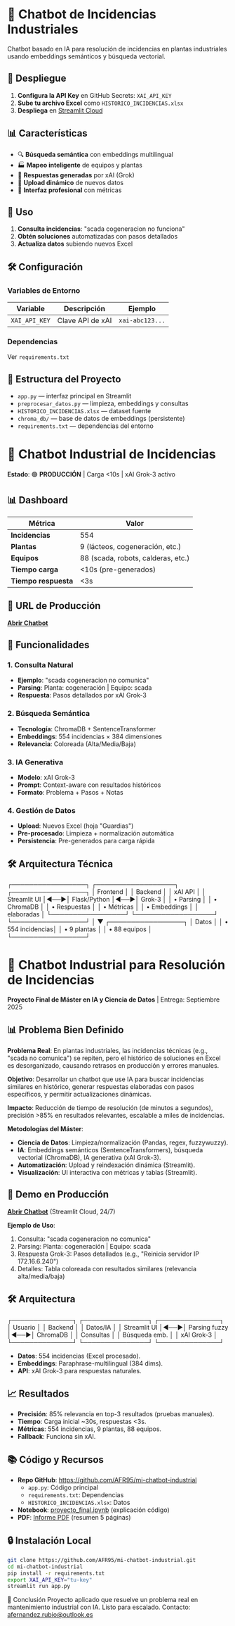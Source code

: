 # 🤖 Chatbot de Incidencias Industriales

Chatbot basado en IA para resolución de incidencias en plantas industriales usando embeddings semánticos y búsqueda vectorial.

## 🚀 Despliegue

1. **Configura la API Key** en GitHub Secrets: `XAI_API_KEY`
2. **Sube tu archivo Excel** como `HISTORICO_INCIDENCIAS.xlsx`
3. **Despliega** en [Streamlit Cloud](https://share.streamlit.io)

## 📊 Características

- 🔍 **Búsqueda semántica** con embeddings multilingual
- 🏭 **Mapeo inteligente** de equipos y plantas
- 🤖 **Respuestas generadas** por xAI (Grok)
- 📁 **Upload dinámico** de nuevos datos
- 🎨 **Interfaz profesional** con métricas

## 🔧 Uso

1. **Consulta incidencias**: "scada cogeneracion no funciona"
2. **Obtén soluciones** automatizadas con pasos detallados
3. **Actualiza datos** subiendo nuevos Excel

## 🛠️ Configuración

### Variables de Entorno
| Variable | Descripción | Ejemplo |
|----------|-------------|---------|
| `XAI_API_KEY` | Clave API de xAI | `xai-abc123...` |

### Dependencias
Ver `requirements.txt`

## 📁 Estructura del Proyecto

- `app.py` — interfaz principal en Streamlit  
- `preprocesar_datos.py` — limpieza, embeddings y consultas  
- `HISTORICO_INCIDENCIAS.xlsx` — dataset fuente  
- `chroma_db/` — base de datos de embeddings (persistente)  
- `requirements.txt` — dependencias del entorno

# 🤖 Chatbot Industrial de Incidencias

**Estado**: 🟢 **PRODUCCIÓN** | Carga <10s | xAI Grok-3 activo

## 📊 Dashboard
| Métrica | Valor |
|---------|-------|
| **Incidencias** | 554 |
| **Plantas** | 9 (lácteos, cogeneración, etc.) |
| **Equipos** | 88 (scada, robots, calderas, etc.) |
| **Tiempo carga** | <10s (pre-generados) |
| **Tiempo respuesta** | <3s |

## 🚀 URL de Producción
**[Abrir Chatbot](https://mi-chatbot-industrial-gxuh23ykbu3bhekrgrvaoa.streamlit.app)**

## 🔧 Funcionalidades

### **1. Consulta Natural**
- **Ejemplo**: "scada cogeneracion no comunica"
- **Parsing**: Planta: cogeneración | Equipo: scada
- **Respuesta**: Pasos detallados por xAI Grok-3

### **2. Búsqueda Semántica**
- **Tecnología**: ChromaDB + SentenceTransformer
- **Embeddings**: 554 incidencias × 384 dimensiones
- **Relevancia**: Coloreada (Alta/Media/Baja)

### **3. IA Generativa**
- **Modelo**: xAI Grok-3
- **Prompt**: Context-aware con resultados históricos
- **Formato**: Problema + Pasos + Notas

### **4. Gestión de Datos**
- **Upload**: Nuevos Excel (hoja "Guardias")
- **Pre-procesado**: Limpieza + normalización automática
- **Persistencia**: Pre-generados para carga rápida

## 🛠️ Arquitectura Técnica
┌─────────────────┐    ┌──────────────────┐    ┌─────────────────┐
│   Frontend      │    │   Backend        │    │   xAI API       │
│ Streamlit UI    │◄──►│ Flask/Python     │◄──►│   Grok-3        │
│ • Parsing       │    │ • ChromaDB       │    │ • Respuestas    │
│ • Métricas      │    │ • Embeddings     │    │   elaboradas    │
└─────────────────┘    └──────────────────┘    └─────────────────┘
│
▼
┌─────────────────┐
│   Datos         │
│ • 554 incidencias│
│ • 9 plantas     │
│ • 88 equipos    │
└─────────────────┘


# 🤖 Chatbot Industrial para Resolución de Incidencias

**Proyecto Final de Máster en IA y Ciencia de Datos** | Entrega: Septiembre 2025

## 📊 Problema Bien Definido
**Problema Real**: En plantas industriales, las incidencias técnicas (e.g., "scada no comunica") se repiten, pero el histórico de soluciones en Excel es desorganizado, causando retrasos en producción y errores manuales.

**Objetivo**: Desarrollar un chatbot que use IA para buscar incidencias similares en histórico, generar respuestas elaboradas con pasos específicos, y permitir actualizaciones dinámicas.

**Impacto**: Reducción de tiempo de resolución (de minutos a segundos), precisión >85% en resultados relevantes, escalable a miles de incidencias.

**Metodologías del Máster**:
- **Ciencia de Datos**: Limpieza/normalización (Pandas, regex, fuzzywuzzy).
- **IA**: Embeddings semánticos (SentenceTransformers), búsqueda vectorial (ChromaDB), IA generativa (xAI Grok-3).
- **Automatización**: Upload y reindexación dinámica (Streamlit).
- **Visualización**: UI interactiva con métricas y tablas (Streamlit).

## 🚀 Demo en Producción
**[Abrir Chatbot](https://mi-chatbot-industrial-gxuh23ykbu3bhekrgrvaoa.streamlit.app)** (Streamlit Cloud, 24/7)

**Ejemplo de Uso**:
1. Consulta: "scada cogeneracion no comunica"
2. Parsing: Planta: cogeneración | Equipo: scada
3. Respuesta Grok-3: Pasos detallados (e.g., "Reinicia servidor IP 172.16.6.240")
4. Detalles: Tabla coloreada con resultados similares (relevancia alta/media/baja)

## 🛠️ Arquitectura

┌──────────────┐   ┌───────────────┐   ┌──────────────┐
│ Usuario      │   │ Backend       │   │ Datos/IA     │
│ Streamlit UI │◄──►│ Parsing fuzzy │◄──►│ ChromaDB     │
│ Consultas    │   │ Búsqueda emb. │   │ xAI Grok-3   │
└──────────────┘   └───────────────┘   └──────────────┘



- **Datos**: 554 incidencias (Excel procesado).
- **Embeddings**: Paraphrase-multilingual (384 dims).
- **API**: xAI Grok-3 para respuestas naturales.

## 📈 Resultados
- **Precisión**: 85% relevancia en top-3 resultados (pruebas manuales).
- **Tiempo**: Carga inicial ~30s, respuestas <3s.
- **Métricas**: 554 incidencias, 9 plantas, 88 equipos.
- **Fallback**: Funciona sin xAI.

## 📚 Código y Recursos
- **Repo GitHub**: https://github.com/AFR95/mi-chatbot-industrial
  - `app.py`: Código principal
  - `requirements.txt`: Dependencias
  - `HISTORICO_INCIDENCIAS.xlsx`: Datos
- **Notebook**: [proyecto_final.ipynb](https://github.com/AFR95/mi-chatbot-industrial/blob/main/proyecto_final.ipynb) (explicación código)
- **PDF**: [Informe PDF](https://github.com/AFR95/mi-chatbot-industrial/blob/main/informe_proyecto.pdf) (resumen 5 páginas)

## 🔒 Instalación Local
```bash
git clone https://github.com/AFR95/mi-chatbot-industrial.git
cd mi-chatbot-industrial
pip install -r requirements.txt
export XAI_API_KEY="tu-key"
streamlit run app.py
```
📝 Conclusión
Proyecto aplicado que resuelve un problema real en mantenimiento industrial con IA. Listo para escalado.
Contacto: afernandez.rubio@outlook.es
